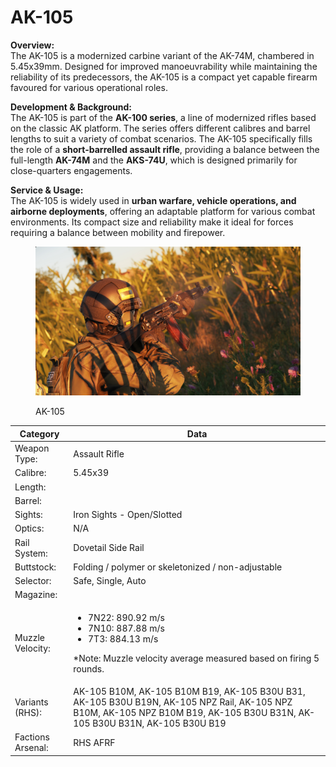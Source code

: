 # AK-105

**Overview:**\
The AK-105 is a modernized carbine variant of the AK-74M, chambered in 5.45x39mm. Designed for improved manoeuvrability while maintaining the reliability of its predecessors, the AK-105 is a compact yet capable firearm favoured for various operational roles.

**Development & Background:**\
The AK-105 is part of the **AK-100 series**, a line of modernized rifles based on the classic AK platform. The series offers different calibres and barrel lengths to suit a variety of combat scenarios. The AK-105 specifically fills the role of a **short-barrelled assault rifle**, providing a balance between the full-length **AK-74M** and the **AKS-74U**, which is designed primarily for close-quarters engagements.

**Service & Usage:**\
The AK-105 is widely used in **urban warfare, vehicle operations, and airborne deployments**, offering an adaptable platform for various combat environments. Its compact size and reliability make it ideal for forces requiring a balance between mobility and firepower.

<figure><img src="../../../../.gitbook/assets/AK105-1.jpg" alt=""><figcaption><p>AK-105</p></figcaption></figure>

<table data-full-width="false"><thead><tr><th>Category</th><th>Data</th></tr></thead><tbody><tr><td>Weapon Type:</td><td>Assault Rifle</td></tr><tr><td>Calibre:</td><td>5.45x39</td></tr><tr><td>Length:</td><td></td></tr><tr><td>Barrel:</td><td></td></tr><tr><td>Sights:</td><td>Iron Sights - Open/Slotted</td></tr><tr><td>Optics:</td><td>N/A</td></tr><tr><td>Rail System:</td><td>Dovetail Side Rail</td></tr><tr><td>Buttstock:</td><td>Folding / polymer or skeletonized / non-adjustable</td></tr><tr><td>Selector:</td><td>Safe, Single, Auto</td></tr><tr><td>Magazine:</td><td></td></tr><tr><td>Muzzle Velocity:</td><td><ul><li>7N22: 890.92 m/s</li><li>7N10: 887.88 m/s</li><li>7T3: 884.13 m/s</li></ul><p>*Note: Muzzle velocity average measured based on firing 5 rounds. </p></td></tr><tr><td>Variants (RHS):</td><td>AK-105 B10M, AK-105 B10M B19, AK-105 B30U B31, AK-105 B30U B19N, AK-105 NPZ Rail, AK-105 NPZ B10M, AK-105 NPZ B10M B19, AK-105 B30U B31N, AK-105 B30U B31N, AK-105 B30U B19</td></tr><tr><td>Factions Arsenal:</td><td>RHS AFRF</td></tr></tbody></table>

